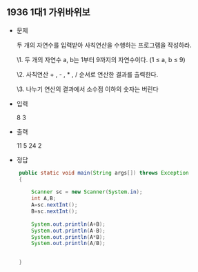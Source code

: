 ## 1936 1대1 가위바위보


* 문제

  두 개의 자연수를 입력받아 사칙연산을 수행하는 프로그램을 작성하라.

  

  \1. 두 개의 자연수 a, b는 1부터 9까지의 자연수이다. (1 ≤ a, b ≤ 9)

  \2. 사칙연산 + , - , * , / 순서로 연산한 결과를 출력한다.

  \3. 나누기 연산의 결과에서 소수점 이하의 숫자는 버린다

   

* 입력

  8 3

* 출력

  11
  5
  24
  2

* 정답

```java
	public static void main(String args[]) throws Exception
	{
		
		Scanner sc = new Scanner(System.in);
		int A,B;
		A=sc.nextInt();
        B=sc.nextInt();
		
		System.out.println(A+B);
        System.out.println(A-B);
        System.out.println(A*B);
        System.out.println(A/B);

		
	}
```

